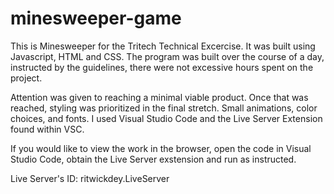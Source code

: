 # minesweeper-game

This is Minesweeper for the Tritech Technical Excercise. It was built using Javascript, HTML and CSS. The program was built over the course of a day, instructed by the guidelines, there were not excessive hours spent on the project.

Attention was given to reaching a minimal viable product. Once that was reached, styling was prioritized in the final stretch. Small animations, color choices, and fonts. I used Visual Studio Code and the Live Server Extension found within VSC.

If you would like to view the work in the browser, open the code in Visual Studio Code, obtain the Live Server exstension and run as instructed.

Live Server's ID: ritwickdey.LiveServer
